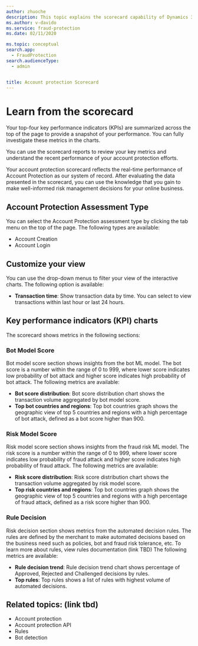 ```yaml
---
author: zhuoche
description: This topic explains the scorecard capability of Dynamics 365 Fraud Protection account protection.
ms.author: v-davido
ms.service: fraud-protection
ms.date: 02/11/2020

ms.topic: conceptual
search.app: 
  - FraudProtection
search.audienceType:
  - admin


title: Account protection Scorecard
---
```



# Learn from the scorecard


Your top-four key performance indicators (KPIs) are summarized across the top of the page to provide a snapshot of your performance. You can fully investigate these metrics in the charts.

You can use the scorecard reports to review your key metrics and understand the recent performance of your account protection efforts. 

Your account protection scorecard reflects the real-time performance of Account Protection as our system of record. After evaluating the data presented in the scorecard, you can use the knowledge that you gain to make well-informed risk management decisions for your online business.

## Account Protection Assessment Type

You can select the Account Protection assessment type by clicking the tab menu on the top of the page. The following types are available:

- Account Creation 
- Account Login

## Customize your view

You can use the drop-down menus to filter your view of the interactive charts. The following option is available:

- **Transaction time**: Show transaction data by time. You can select to view transactions within last hour or last 24 hours. 

## Key performance indicators (KPI) charts

The scorecard shows metrics in the following sections:

### Bot Model Score

Bot model score section shows insights from the bot ML model. The bot score is a number within the range of 0 to 999, where lower score indicates low probability of bot attack and higher score indicates high probability of bot attack. The following metrics are available:

- **Bot score distribution**: Bot score distribution chart shows the transaction volume aggregated by bot model score. 
- **Top bot countries and regions**: Top bot countries graph shows the geographic view of top 5 countries and regions with a high percentage of bot attack, defined as a bot score higher than 900.

### Risk Model Score

Risk model score section shows insights from the fraud risk ML model. The risk score is a number within the range of 0 to 999, where lower score indicates low probability of fraud attack and higher score indicates high probability of fraud attack. The following metrics are available:

- **Risk score distribution**: Risk score distribution chart shows the transaction volume aggregated by risk model score. 
- **Top risk countries and regions**: Top bot countries graph shows the geographic view of top 5 countries and regions with a high percentage of fraud attack, defined as a risk score higher than 900.

### Rule Decision

Risk decision section shows metrics from the automated decision rules. The rules are defined by the merchant to make automated decisions based on the business need such as policies, bot and fraud risk tolerance, etc. To learn more about rules, view rules documentation (link TBD) The following metrics are available:

- **Rule decision trend**: Rule decision trend chart shows percentage of Approved, Rejected and Challenged decisions by rules. 
- **Top rules**: Top rules shows a list of rules with highest volume of automated decisions.

## Related topics: (link tbd)
- Account protection
- Account protection API
- Rules
- Bot detection
